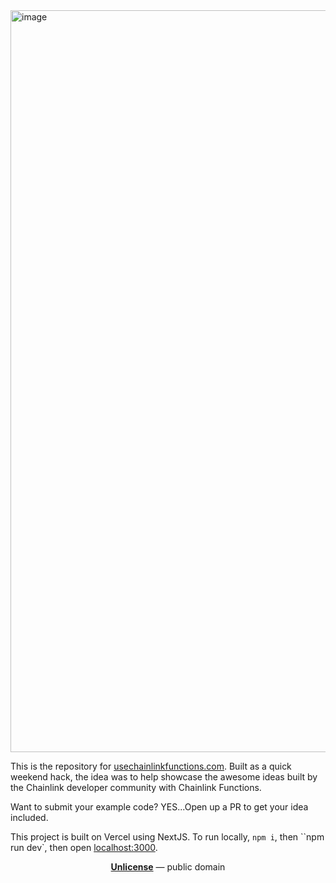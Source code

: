 <img width="1187" alt="image" src="https://user-images.githubusercontent.com/553020/216867972-6172c451-8fdd-46b5-93be-b0c6fe6cccad.png">

This is the repository for [usechainlinkfunctions.com](https://usechainlinkfunctions.com). Built as a quick weekend hack, the idea was to help showcase the awesome ideas built by the Chainlink developer community with Chainlink Functions.

Want to submit your example code? YES...Open up a PR to get your idea included. 

This project is built on Vercel using NextJS.
To run locally, `npm i`, then ``npm run dev`, then open [localhost:3000](https://localhost:3000).


<p align="center">
  <a href="./LICENSE"><strong>Unlicense</strong></a> &mdash; public domain
</p>
